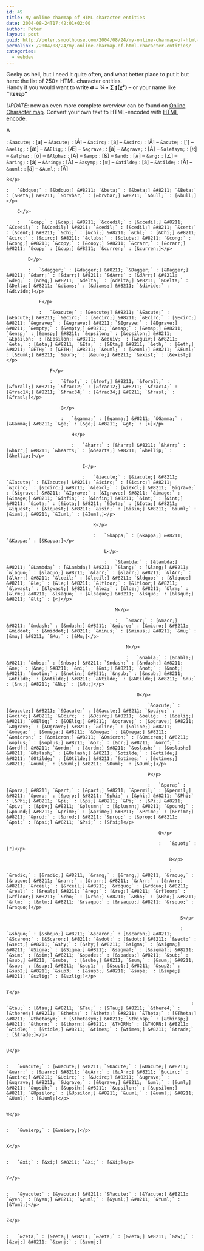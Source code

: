 ```yaml
---
id: 49
title: My online charmap of HTML character entities
date: 2004-08-24T17:42:01+02:00
author: Peter
layout: post
guid: http://peter.smoothouse.com/2004/08/24/my-online-charmap-of-html-character-entities/
permalink: /2004/08/24/my-online-charmap-of-html-character-entities/
categories:
  - webdev
---
```

Geeky as hell, but I need it quite often, and what better place to put it but here: the list of 250+ HTML character entities.  
Handy if you would want to write **&sigma; = &frac34; &bull; &sum; &fnof;(&chi;&sup2;)** &#8211; or your name like **"&pi;&epsilon;&tau;&epsilon;&rho;"**

_UPDATE_: now an even more complete overview can be found on [Online Character map](http://web.forret.com/tools/charmap.asp). Convert your own text to HTML-encoded with [HTML encode](http://web.forret.com/tools/html.asp).

A</p> 
:   `&aacute;` : [&aacute;] &#8211; `&Aacute;` : [&Aacute;] &#8211; `&acirc;` : [&acirc;] &#8211; `&Acirc;` : [&Acirc;] &#8211; `&acute;` : [&acute;] &#8211; `&aelig;` : [&aelig;] &#8211; `&AElig;` : [&AElig;] &#8211; `&agrave;` : [&agrave;] &#8211; `&Agrave;` : [&Agrave;] &#8211; `&alefsym;` : [&alefsym;] &#8211; `&alpha;` : [&alpha;] &#8211; `&Alpha;` : [&Alpha;] &#8211; `&amp;` : [&] &#8211; `&and;` : [&and;] &#8211; `&ang;` : [&ang;] &#8211; `&aring;` : [&aring;] &#8211; `&Aring;` : [&Aring;] &#8211; `&asymp;` : [&asymp;] &#8211; `&atilde;` : [&atilde;] &#8211; `&Atilde;` : [&Atilde;] &#8211; `&auml;` : [&auml;] &#8211; `&Auml;` : [&Auml;]</p> 
    
    B</p> 
    
    :   `&bdquo;` : [&bdquo;] &#8211; `&beta;` : [&beta;] &#8211; `&Beta;` : [&Beta;] &#8211; `&brvbar;` : [&brvbar;] &#8211; `&bull;` : [&bull;]</p> 
        
        C</p> 
        
        :   `&cap;` : [&cap;] &#8211; `&ccedil;` : [&ccedil;] &#8211; `&Ccedil;` : [&Ccedil;] &#8211; `&cedil;` : [&cedil;] &#8211; `&cent;` : [&cent;] &#8211; `&chi;` : [&chi;] &#8211; `&Chi;` : [&Chi;] &#8211; `&circ;` : [&circ;] &#8211; `&clubs;` : [&clubs;] &#8211; `&cong;` : [&cong;] &#8211; `&copy;` : [&copy;] &#8211; `&crarr;` : [&crarr;] &#8211; `&cup;` : [&cup;] &#8211; `&curren;` : [&curren;]</p> 
            
            D</p> 
            
            :   `&dagger;` : [&dagger;] &#8211; `&Dagger;` : [&Dagger;] &#8211; `&darr;` : [&darr;] &#8211; `&dArr;` : [&dArr;] &#8211; `&deg;` : [&deg;] &#8211; `&delta;` : [&delta;] &#8211; `&Delta;` : [&Delta;] &#8211; `&diams;` : [&diams;] &#8211; `&divide;` : [&divide;]</p> 
                
                E</p> 
                
                :   `&eacute;` : [&eacute;] &#8211; `&Eacute;` : [&Eacute;] &#8211; `&ecirc;` : [&ecirc;] &#8211; `&Ecirc;` : [&Ecirc;] &#8211; `&egrave;` : [&egrave;] &#8211; `&Egrave;` : [&Egrave;] &#8211; `&empty;` : [&empty;] &#8211; `&emsp;` : [&emsp;] &#8211; `&ensp;` : [&ensp;] &#8211; `&epsilon;` : [&epsilon;] &#8211; `&Epsilon;` : [&Epsilon;] &#8211; `&equiv;` : [&equiv;] &#8211; `&eta;` : [&eta;] &#8211; `&Eta;` : [&Eta;] &#8211; `&eth;` : [&eth;] &#8211; `&ETH;` : [&ETH;] &#8211; `&euml;` : [&euml;] &#8211; `&Euml;` : [&Euml;] &#8211; `&euro;` : [&euro;] &#8211; `&exist;` : [&exist;]</p> 
                    
                    F</p> 
                    
                    :   `&fnof;` : [&fnof;] &#8211; `&forall;` : [&forall;] &#8211; `&frac12;` : [&frac12;] &#8211; `&frac14;` : [&frac14;] &#8211; `&frac34;` : [&frac34;] &#8211; `&frasl;` : [&frasl;]</p> 
                        
                        G</p> 
                        
                        :   `&gamma;` : [&gamma;] &#8211; `&Gamma;` : [&Gamma;] &#8211; `&ge;` : [&ge;] &#8211; `&gt;` : [>]</p> 
                            
                            H</p> 
                            
                            :   `&harr;` : [&harr;] &#8211; `&hArr;` : [&hArr;] &#8211; `&hearts;` : [&hearts;] &#8211; `&hellip;` : [&hellip;]</p> 
                                
                                I</p> 
                                
                                :   `&iacute;` : [&iacute;] &#8211; `&Iacute;` : [&Iacute;] &#8211; `&icirc;` : [&icirc;] &#8211; `&Icirc;` : [&Icirc;] &#8211; `&iexcl;` : [&iexcl;] &#8211; `&igrave;` : [&igrave;] &#8211; `&Igrave;` : [&Igrave;] &#8211; `&image;` : [&image;] &#8211; `&infin;` : [&infin;] &#8211; `&int;` : [&int;] &#8211; `&iota;` : [&iota;] &#8211; `&Iota;` : [&Iota;] &#8211; `&iquest;` : [&iquest;] &#8211; `&isin;` : [&isin;] &#8211; `&iuml;` : [&iuml;] &#8211; `&Iuml;` : [&Iuml;]</p> 
                                    
                                    K</p> 
                                    
                                    :   `&kappa;` : [&kappa;] &#8211; `&Kappa;` : [&Kappa;]</p> 
                                        
                                        L</p> 
                                        
                                        :   `&lambda;` : [&lambda;] &#8211; `&Lambda;` : [&Lambda;] &#8211; `&lang;` : [&lang;] &#8211; `&laquo;` : [&laquo;] &#8211; `&larr;` : [&larr;] &#8211; `&lArr;` : [&lArr;] &#8211; `&lceil;` : [&lceil;] &#8211; `&ldquo;` : [&ldquo;] &#8211; `&le;` : [&le;] &#8211; `&lfloor;` : [&lfloor;] &#8211; `&lowast;` : [&lowast;] &#8211; `&loz;` : [&loz;] &#8211; `&lrm;` : [&lrm;] &#8211; `&lsaquo;` : [&lsaquo;] &#8211; `&lsquo;` : [&lsquo;] &#8211; `&lt;` : [<]</p> 
                                            
                                            M</p> 
                                            
                                            :   `&macr;` : [&macr;] &#8211; `&mdash;` : [&mdash;] &#8211; `&micro;` : [&micro;] &#8211; `&middot;` : [&middot;] &#8211; `&minus;` : [&minus;] &#8211; `&mu;` : [&mu;] &#8211; `&Mu;` : [&Mu;]</p> 
                                                
                                                N</p> 
                                                
                                                :   `&nabla;` : [&nabla;] &#8211; `&nbsp;` : [&nbsp;] &#8211; `&ndash;` : [&ndash;] &#8211; `&ne;` : [&ne;] &#8211; `&ni;` : [&ni;] &#8211; `&not;` : [&not;] &#8211; `&notin;` : [&notin;] &#8211; `&nsub;` : [&nsub;] &#8211; `&ntilde;` : [&ntilde;] &#8211; `&Ntilde;` : [&Ntilde;] &#8211; `&nu;` : [&nu;] &#8211; `&Nu;` : [&Nu;]</p> 
                                                    
                                                    O</p> 
                                                    
                                                    :   `&oacute;` : [&oacute;] &#8211; `&Oacute;` : [&Oacute;] &#8211; `&ocirc;` : [&ocirc;] &#8211; `&Ocirc;` : [&Ocirc;] &#8211; `&oelig;` : [&oelig;] &#8211; `&OElig;` : [&OElig;] &#8211; `&ograve;` : [&ograve;] &#8211; `&Ograve;` : [&Ograve;] &#8211; `&oline;` : [&oline;] &#8211; `&omega;` : [&omega;] &#8211; `&Omega;` : [&Omega;] &#8211; `&omicron;` : [&omicron;] &#8211; `&Omicron;` : [&Omicron;] &#8211; `&oplus;` : [&oplus;] &#8211; `&or;` : [&or;] &#8211; `&ordf;` : [&ordf;] &#8211; `&ordm;` : [&ordm;] &#8211; `&oslash;` : [&oslash;] &#8211; `&Oslash;` : [&Oslash;] &#8211; `&otilde;` : [&otilde;] &#8211; `&Otilde;` : [&Otilde;] &#8211; `&otimes;` : [&otimes;] &#8211; `&ouml;` : [&ouml;] &#8211; `&Ouml;` : [&Ouml;]</p> 
                                                        
                                                        P</p> 
                                                        
                                                        :   `&para;` : [&para;] &#8211; `&part;` : [&part;] &#8211; `&permil;` : [&permil;] &#8211; `&perp;` : [&perp;] &#8211; `&phi;` : [&phi;] &#8211; `&Phi;` : [&Phi;] &#8211; `&pi;` : [&pi;] &#8211; `&Pi;` : [&Pi;] &#8211; `&piv;` : [&piv;] &#8211; `&plusmn;` : [&plusmn;] &#8211; `&pound;` : [&pound;] &#8211; `&prime;` : [&prime;] &#8211; `&Prime;` : [&Prime;] &#8211; `&prod;` : [&prod;] &#8211; `&prop;` : [&prop;] &#8211; `&psi;` : [&psi;] &#8211; `&Psi;` : [&Psi;]</p> 
                                                            
                                                            Q</p> 
                                                            
                                                            :   `&quot;` : ["]</p> 
                                                                
                                                                R</p> 
                                                                
                                                                :   `&radic;` : [&radic;] &#8211; `&rang;` : [&rang;] &#8211; `&raquo;` : [&raquo;] &#8211; `&rarr;` : [&rarr;] &#8211; `&rArr;` : [&rArr;] &#8211; `&rceil;` : [&rceil;] &#8211; `&rdquo;` : [&rdquo;] &#8211; `&real;` : [&real;] &#8211; `&reg;` : [&reg;] &#8211; `&rfloor;` : [&rfloor;] &#8211; `&rho;` : [&rho;] &#8211; `&Rho;` : [&Rho;] &#8211; `&rlm;` : [&rlm;] &#8211; `&rsaquo;` : [&rsaquo;] &#8211; `&rsquo;` : [&rsquo;]</p> 
                                                                    
                                                                    S</p> 
                                                                    
                                                                    :   `&sbquo;` : [&sbquo;] &#8211; `&scaron;` : [&scaron;] &#8211; `&Scaron;` : [&Scaron;] &#8211; `&sdot;` : [&sdot;] &#8211; `&sect;` : [&sect;] &#8211; `&shy;` : [&shy;] &#8211; `&sigma;` : [&sigma;] &#8211; `&Sigma;` : [&Sigma;] &#8211; `&sigmaf;` : [&sigmaf;] &#8211; `&sim;` : [&sim;] &#8211; `&spades;` : [&spades;] &#8211; `&sub;` : [&sub;] &#8211; `&sube;` : [&sube;] &#8211; `&sum;` : [&sum;] &#8211; `&sup;` : [&sup;] &#8211; `&sup1;` : [&sup1;] &#8211; `&sup2;` : [&sup2;] &#8211; `&sup3;` : [&sup3;] &#8211; `&supe;` : [&supe;] &#8211; `&szlig;` : [&szlig;]</p> 
                                                                        
                                                                        T</p> 
                                                                        
                                                                        :   `&tau;` : [&tau;] &#8211; `&Tau;` : [&Tau;] &#8211; `&there4;` : [&there4;] &#8211; `&theta;` : [&theta;] &#8211; `&Theta;` : [&Theta;] &#8211; `&thetasym;` : [&thetasym;] &#8211; `&thinsp;` : [&thinsp;] &#8211; `&thorn;` : [&thorn;] &#8211; `&THORN;` : [&THORN;] &#8211; `&tidle;` : [&tidle;] &#8211; `&times;` : [&times;] &#8211; `&trade;` : [&trade;]</p> 
                                                                            
                                                                            U</p> 
                                                                            
                                                                            :   `&uacute;` : [&uacute;] &#8211; `&Uacute;` : [&Uacute;] &#8211; `&uarr;` : [&uarr;] &#8211; `&uArr;` : [&uArr;] &#8211; `&ucirc;` : [&ucirc;] &#8211; `&Ucirc;` : [&Ucirc;] &#8211; `&ugrave;` : [&ugrave;] &#8211; `&Ugrave;` : [&Ugrave;] &#8211; `&uml;` : [&uml;] &#8211; `&upsih;` : [&upsih;] &#8211; `&upsilon;` : [&upsilon;] &#8211; `&Upsilon;` : [&Upsilon;] &#8211; `&uuml;` : [&uuml;] &#8211; `&Uuml;` : [&Uuml;]</p> 
                                                                                
                                                                                W</p> 
                                                                                
                                                                                :   `&weierp;` : [&weierp;]</p> 
                                                                                    
                                                                                    X</p> 
                                                                                    
                                                                                    :   `&xi;` : [&xi;] &#8211; `&Xi;` : [&Xi;]</p> 
                                                                                        
                                                                                        Y</p> 
                                                                                        
                                                                                        :   `&yacute;` : [&yacute;] &#8211; `&Yacute;` : [&Yacute;] &#8211; `&yen;` : [&yen;] &#8211; `&yuml;` : [&yuml;] &#8211; `&Yuml;` : [&Yuml;]</p> 
                                                                                            
                                                                                            Z</p> 
                                                                                            
                                                                                            :   `&zeta;` : [&zeta;] &#8211; `&Zeta;` : [&Zeta;] &#8211; `&zwj;` : [&zwj;] &#8211; `&zwnj;` : [&zwnj;]